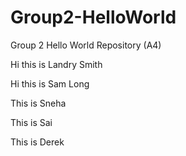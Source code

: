 # Group2-HelloWorld
Group 2 Hello World Repository (A4)


Hi this is Landry Smith

Hi this is Sam Long

This is Sneha

This is Sai

This is Derek
